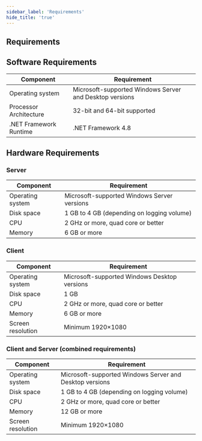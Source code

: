 ```yaml
---
sidebar_label: 'Requirements'
hide_title: 'true'
---
```


## Requirements

## Software Requirements

| **Component**            | **Requirement**                                                                 |
|--------------------------|----------------------------------------------------------------------------------|
| Operating system         | Microsoft-supported Windows Server and Desktop versions                          |
| Processor Architecture   | 32-bit and 64-bit supported                                                      |
| .NET Framework Runtime   | .NET Framework 4.8  

## Hardware Requirements

### Server

| **Component**            | **Requirement**                                                                 |
|--------------------------|----------------------------------------------------------------------------------|
| Operating system         | Microsoft-supported Windows Server versions                                     |
| Disk space               | 1 GB to 4 GB (depending on logging volume)                                      |
| CPU                      | 2 GHz or more, quad core or better                                              |
| Memory                   | 6 GB or more                                                                    |

### Client

| **Component**            | **Requirement**                                                                 |
|--------------------------|----------------------------------------------------------------------------------|
| Operating system         | Microsoft-supported Windows Desktop versions                                    |
| Disk space               | 1 GB                                                                             |
| CPU                      | 2 GHz or more, quad core or better                                              |
| Memory                   | 6 GB or more                                                                    |
| Screen resolution        | Minimum 1920×1080                                                               |

### Client and Server (combined requirements)

| **Component**            | **Requirement**                                                                 |
|--------------------------|----------------------------------------------------------------------------------|
| Operating system         | Microsoft-supported Windows Server and Desktop versions                        |
| Disk space               | 1 GB to 4 GB (depending on logging volume)                                      |
| CPU                      | 2 GHz or more, quad core or better                                              |
| Memory                   | 12 GB or more                                                                    |
| Screen resolution        | Minimum 1920×1080                                                               |
